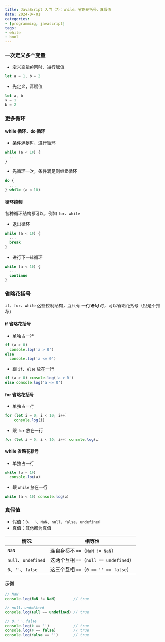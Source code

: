 ```yaml
---
title: JavaScript 入门（7）：while、省略花括号、真假值
date: 2024-04-01
categories:
- [programming, javascript]
tags: 
- while
- bool
---
```


### 一次定义多个变量

- 定义变量的同时，进行赋值

```javascript
let a = 1, b = 2
```

- 先定义，再赋值

```javascript
let a, b
a = 1
b = 2
```

### 更多循环

#### while 循环、do 循环

-  条件满足时，进行循环

```javascript
while (a < 10) {
  ...
}
```

- 先循环一次，条件满足则继续循环

```javascript
do {
  ...
} while (a < 10)
```

#### 循环控制

各种循环结构都可以，例如 `for`、`while`

- 退出循环

```javascript
while (a < 10) {
  ...
  break
}
```

- 进行下一轮循环

```javascript
while (a < 10) {
  ...
  continue
}
```

### 省略花括号

`if`、`for`、`while` 这些控制结构，当只有 **一行语句** 时，可以省略花括号（但是不推荐）

#### if 省略花括号

- 单独占一行

```javascript
if (a > 0)
  console.log('a > 0')
else
  console.log('a <= 0')
```

- 跟 `if`、`else` 放在一行

```javascript
if (a > 0) console.log('a > 0')
else console.log('a <= 0')
```

#### for 省略花括号

- 单独占一行

```javascript
for (let i = 0; i < 10; i++)
    console.log(i)
```

- 跟 `for` 放在一行

```javascript
for (let i = 0; i < 10; i++) console.log(i)
```

#### while 省略花括号

- 单独占一行

```javascript
while (a < 10)
  console.log(a)
```

- 跟 `while` 放在一行

```javascript
while (a < 10) console.log(a)
```

### 真假值

- 假值：`0`、`''`、`NaN`、`null`、`false`、`undefined`
- 真值：其他都为真值

| 情况 | 相等性 |
| --- | --- |
| `NaN` | 连自身都不 `==`（`NaN != NaN`） |
| `null`、`undefined` | 这两个互相 `==`（`null == undefined`） |
| `0`、`''`、`false` | 这三个互相 `==`（`0 == '' == false`） |

#### 示例

```javascript
// NaN
console.log(NaN != NaN)        // true

// null、undefined
console.log(null == undefined) // true

// 0、''、false
console.log(0 == '')           // true
console.log(0 == false)        // true
console.log(false == '')       // true
```
